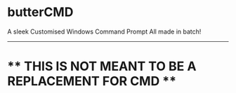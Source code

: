 # butterCMD 
A sleek Customised Windows Command Prompt
All made in batch!
________________________________________________________

# ** THIS IS NOT MEANT TO BE A REPLACEMENT FOR CMD **
